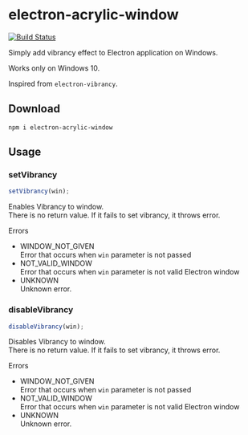 # electron-acrylic-window
  
[![Build Status](https://travis-ci.org/04seohyun/electron-acrylic-window.svg?branch=master)](https://travis-ci.org/04seohyun/electron-acrylic-window)  
  
Simply add vibrancy effect to Electron application on Windows.

Works only on Windows 10.

Inspired from ```electron-vibrancy```.

## Download

```shell script
npm i electron-acrylic-window
```

## Usage
### setVibrancy
```javascript
setVibrancy(win);
```
Enables Vibrancy to window.  
There is no return value. If it fails to set vibrancy, it throws error.

Errors
* WINDOW_NOT_GIVEN  
Error that occurs when ```win``` parameter is not passed
* NOT_VALID_WINDOW   
Error that occurs when ```win``` parameter is not valid Electron window
* UNKNOWN  
Unknown error.

### disableVibrancy
```javascript
disableVibrancy(win);
```
Disables Vibrancy to window.  
There is no return value. If it fails to set vibrancy, it throws error.

Errors
* WINDOW_NOT_GIVEN  
Error that occurs when ```win``` parameter is not passed
* NOT_VALID_WINDOW   
Error that occurs when ```win``` parameter is not valid Electron window
* UNKNOWN  
Unknown error.